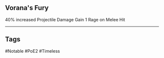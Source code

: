 ## Vorana's Fury
40% increased Projectile Damage
Gain 1 Rage on Melee Hit

---
## Tags
#Notable
#PoE2
#Timeless
